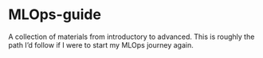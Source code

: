 # MLOps-guide
A collection of materials from introductory to advanced. This is roughly the path I’d follow if I were to start my MLOps journey again.
